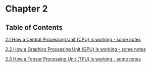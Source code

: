 # Chapter 2

## Table of Contents

[2.1 How a Central Processing Unit (CPU) is working - some notes](2-1-CPU.md)

[2.2 How a Graphics Processing Unit (GPU) is working - some notes](2-2-GPU.md)

[2.3 How a Tensor Processing Unit (TPU) is working - some notes](2-3-TPU.md)
